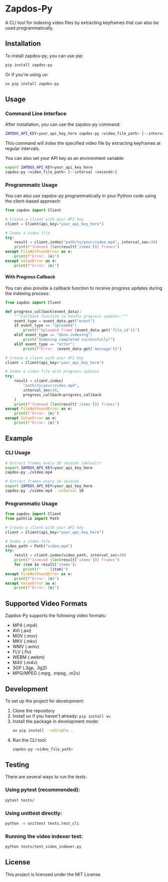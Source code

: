 # Zapdos-Py

A CLI tool for indexing video files by extracting keyframes that can also be used programmatically.

## Installation

To install zapdos-py, you can use pip:

```bash
pip install zapdos-py
```

Or if you're using uv:

```bash
uv pip install zapdos-py
```

## Usage

### Command Line Interface

After installation, you can use the zapdos-py command:

```bash
ZAPDOS_API_KEY=your_api_key_here zapdos-py <video_file_path> [--interval <seconds>]
```

This command will index the specified video file by extracting keyframes at regular intervals.

You can also set your API key as an environment variable:

```bash
export ZAPDOS_API_KEY=your_api_key_here
zapdos-py <video_file_path> [--interval <seconds>]
```

### Programmatic Usage

You can also use zapdos-py programmatically in your Python code using the client-based approach:

```python
from zapdos import Client

# Create a client with your API key
client = Client(api_key="your_api_key_here")

# Index a video file
try:
    result = client.index("path/to/your/video.mp4", interval_sec=30)
    print(f"Indexed {len(result['items'])} frames")
except FileNotFoundError as e:
    print(f"Error: {e}")
except ValueError as e:
    print(f"Error: {e}")
```

#### With Progress Callback

You can also provide a callback function to receive progress updates during the indexing process:

```python
from zapdos import Client

def progress_callback(event_data):
    """Callback function to handle progress updates."""
    event_type = event_data.get("event")
    if event_type == "uploaded":
        print(f"Uploaded frame {event_data.get('file_id')}")
    elif event_type == "done-indexing":
        print("Indexing completed successfully!")
    elif event_type == "error":
        print(f"Error: {event_data.get('message')}")

# Create a client with your API key
client = Client(api_key="your_api_key_here")

# Index a video file with progress updates
try:
    result = client.index(
        "path/to/your/video.mp4", 
        interval_sec=30,
        progress_callback=progress_callback
    )
    print(f"Indexed {len(result['items'])} frames")
except FileNotFoundError as e:
    print(f"Error: {e}")
except ValueError as e:
    print(f"Error: {e}")
```

## Example

### CLI Usage
```bash
# Extract frames every 30 seconds (default)
export ZAPDOS_API_KEY=your_api_key_here
zapdos-py ./video.mp4

# Extract frames every 10 seconds
export ZAPDOS_API_KEY=your_api_key_here
zapdos-py ./video.mp4 --interval 10
```

### Programmatic Usage
```python
from zapdos import Client
from pathlib import Path

# Create a client with your API key
client = Client(api_key="your_api_key_here")

# Index a video file
video_path = Path("video.mp4")
try:
    result = client.index(video_path, interval_sec=30)
    print(f"Indexed {len(result['items'])} frames")
    for item in result['items']:
        print(f"  - {item}")
except FileNotFoundError as e:
    print(f"Error: {e}")
except ValueError as e:
    print(f"Error: {e}")
```

## Supported Video Formats

Zapdos-Py supports the following video formats:
- MP4 (.mp4)
- AVI (.avi)
- MOV (.mov)
- MKV (.mkv)
- WMV (.wmv)
- FLV (.flv)
- WEBM (.webm)
- M4V (.m4v)
- 3GP (.3gp, .3g2)
- MPG/MPEG (.mpg, .mpeg, .m2v)

## Development

To set up the project for development:

1. Clone the repository
2. Install uv if you haven't already: `pip install uv`
3. Install the package in development mode:
   ```bash
   uv pip install --editable .
   ```
4. Run the CLI tool:
   ```bash
   zapdos-py <video_file_path>
   ```

## Testing

There are several ways to run the tests:

### Using pytest (recommended):
```bash
pytest tests/
```

### Using unittest directly:
```bash
python -m unittest tests.test_cli
```

### Running the video indexer test:
```bash
python tests/test_video_indexer.py
```

## License

This project is licensed under the MIT License.